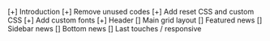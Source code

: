 [+] Introduction
[+] Remove unused codes
[+] Add reset CSS and custom CSS
[+] Add custom fonts
[+] Header
[] Main grid layout
[] Featured news
[] Sidebar news
[] Bottom news
[] Last touches / responsive

